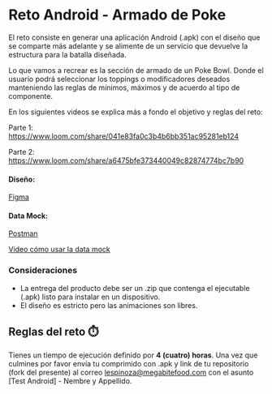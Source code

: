 # Reto Android - Armado de Poke
El reto consiste en generar una aplicación Android (.apk) con el diseño que se comparte más adelante y se alimente de un servicio que devuelve la estructura para la batalla diseñada.

Lo que vamos a recrear es la sección de armado de un Poke Bowl. Donde el usuario podrá seleccionar los toppings o modificadores deseados manteniendo las reglas de mínimos, máximos y de acuerdo al tipo de componente.

En los siguientes videos se explica más a fondo el objetivo y reglas del reto:

Parte 1:
https://www.loom.com/share/041e83fa0c3b4b6bb351ac95281eb124

Parte 2:
https://www.loom.com/share/a6475bfe373440049c82874774bc7b90

#### Diseño:
[Figma](https://www.figma.com/file/qFlLfvkchzXVTKuXHA9nE5/Flujos---perfil-android?node-id=2%3A6)

#### Data Mock:
[Postman](https://www.postman.com/megabite-tech/workspace/megabite-public/overview)

[Video cómo usar la data mock](https://www.loom.com/share/ddaa39ff8e0c4440b78afe1ef088a075)

### Consideraciones
- La entrega del producto debe ser un .zip que contenga el ejecutable (.apk) listo para instalar en un dispositivo.
- El diseño es estricto pero las animaciones son libres.

## Reglas del reto ⏱️
Tienes un tiempo de ejecución definido por **4 (cuatro) horas**. Una vez que culmines por favor envía tu comprimido con .apk y link de tu repositorio (fork del presente) al correo  [lespinoza@megabitefood.com](mailto:lespinoza@megabitefood.com) con el asunto [Test Android] - Nembre y Appellido.
